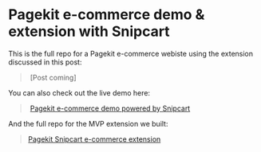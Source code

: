 # Pagekit e-commerce demo & extension with Snipcart

This is the full repo for a Pagekit e-commerce webiste using the extension discussed in this post:

> [Post coming]

You can also check out the live demo here:

> [Pagekit e-commerce demo powered by Snipcart](https://pagekit-snipcart.herokuapp.com/)

And the full repo for the MVP extension we built:

> [Pagekit Snipcart e-commerce extension](https://github.com/snipcart/pagekit-snipcart-extension)
